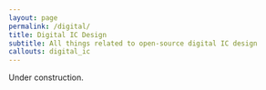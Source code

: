 ```yaml
---
layout: page
permalink: /digital/
title: Digital IC Design
subtitle: All things related to open-source digital IC design
callouts: digital_ic
---
```


Under construction.
